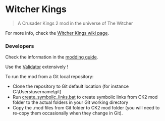 # Witcher Kings

> A Crusader Kings 2 mod in the universe of The Witcher

For more info, check the [Witcher Kings wiki page](http://www.ckiiwiki.com/Witcher_Kings).


### Developers

Check the information in the [modding guide](./MODDING.md).

Use the [Validator](http://www.ckiiwiki.com/The_Validator) extensively !

To run the mod from a Git local repository:
- Clone the repository to Git default location (for instance C:\Users\username\git\)
- Run [create_symbolic_links.bat](MOD/create_symbolic_links.bat) to create symbolic links from CK2 mod folder to the actual folders in your Git working directory
- Copy the .mod files from Git folder to CK2 mod folder (you will need to re-copy them occasionally when they change in Git).